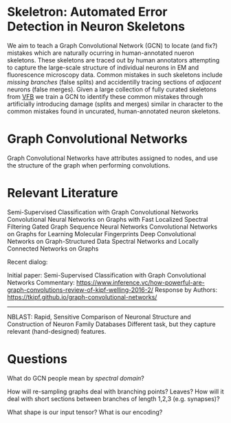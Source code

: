 # Skeletron: Automated Error Detection in Neuron Skeletons

We aim to teach a Graph Convolutional Network (GCN) to locate (and fix?) mistakes which are naturally ocurring in human-annotated nueron skeletons.
These skeletons are traced out by human annotators attempting to capture the large-scale structure of individual neurons in EM and fluorescence microscopy data.
Common mistakes in such skeletons include *missing branches* (false splits) and accidentilly tracing sections of *adjacent* neurons (false merges).
Given a large collection of fully curated skeletons from [VFB] we train a GCN to identify these common mistakes through artificially introducing damage (splits and merges) similar in character to the common mistakes found in uncurated, human-annotated neuron skeletons.

# Graph Convolutional Networks

Graph Convolutional Networks have attributes assigned to nodes, and use the structure of the graph when performing convolutions.


# Relevant Literature

Semi-Supervised Classification with Graph Convolutional Networks
Convolutional Neural Networks on Graphs with Fast Localized Spectral Filtering
Gated Graph Sequence Neural Networks
Convolutional Networks on Graphs for Learning Molecular Fingerprints
Deep Convolutional Networks on Graph-Structured Data
Spectral Networks and Locally Connected Networks on Graphs

Recent dialog:

Initial paper: Semi-Supervised Classification with Graph Convolutional Networks
Commentary: https://www.inference.vc/how-powerful-are-graph-convolutions-review-of-kipf-welling-2016-2/
Response by Authors: https://tkipf.github.io/graph-convolutional-networks/

---

NBLAST: Rapid, Sensitive Comparison of Neuronal Structure and Construction of Neuron Family Databases
Different task, but they capture relevant (hand-designed) features.

# Questions

What do GCN people mean by *spectral domain*?

How will re-sampling graphs deal with branching points? Leaves?
How will it deal with short sections between branches of length 1,2,3 (e.g. synapses)?

What shape is our input tensor? What is our encoding?

[VFB]: https://www.virtualflybrain.org/site/vfb_site/Chiang2010.htm